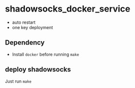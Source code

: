 # shadowsocks_docker_service
- auto restart
- one key deployment

## Dependency
- Install `docker` before running `make`

## deploy shadowsocks
Just run `make`
